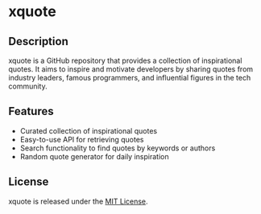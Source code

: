 # xquote

## Description
xquote is a GitHub repository that provides a collection of inspirational quotes. It aims to inspire and motivate developers by sharing quotes from industry leaders, famous programmers, and influential figures in the tech community.

## Features
- Curated collection of inspirational quotes
- Easy-to-use API for retrieving quotes
- Search functionality to find quotes by keywords or authors
- Random quote generator for daily inspiration

## License
xquote is released under the [MIT License](./LICENSE).
